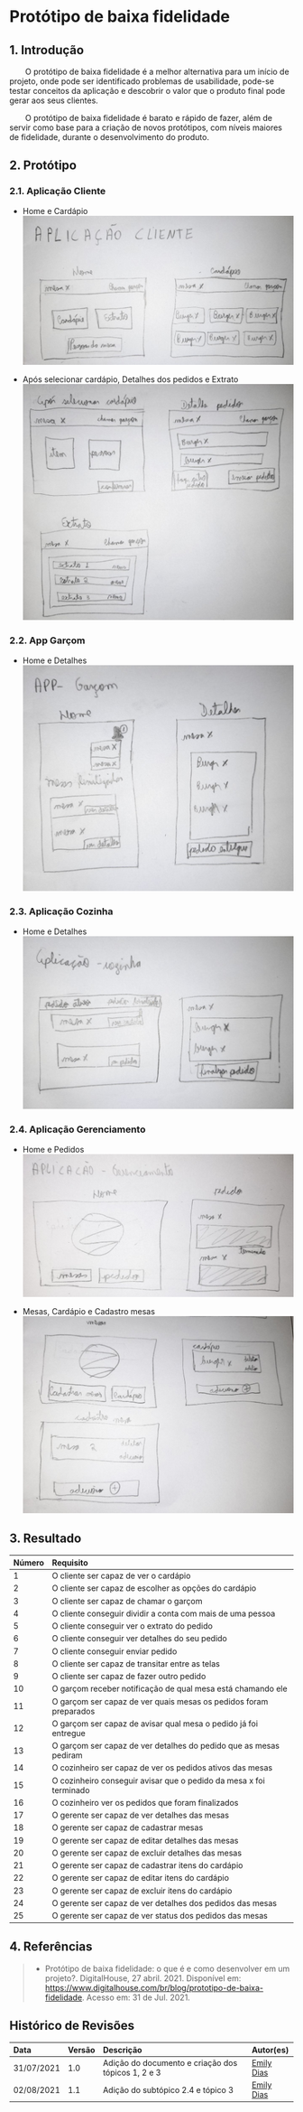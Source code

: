 # Protótipo de baixa fidelidade

## 1. Introdução

&emsp;&emsp;O protótipo de baixa fidelidade é a melhor alternativa para um início de projeto, onde pode ser identificado problemas de usabilidade, pode-se testar conceitos da aplicação e descobrir o valor que o produto final pode gerar aos seus clientes.

&emsp;&emsp;O protótipo de baixa fidelidade é barato e rápido de fazer, além de servir como base para a criação de novos protótipos, com níveis maiores de fidelidade, durante o desenvolvimento do produto.

## 2. Protótipo

### 2.1. Aplicação Cliente

- Home e Cardápio
  [![imagem1](../assets/img/aplicação-cliente-1.jpg)](../assets/img/aplicação-cliente-1.jpg)

- Após selecionar cardápio, Detalhes dos pedidos e Extrato
  [![imagem2](../assets/img/aplicação-cliente-2.jpg)](../assets/img/aplicação-cliente-2.jpg)

### 2.2. App Garçom

- Home e Detalhes
  [![imagem3](../assets/img/aplicação-garçom.jpg)](../assets/img/aplicação-garçom.jpg)

### 2.3. Aplicação Cozinha

- Home e Detalhes
  [![imagem4](../assets/img/aplicação-cozinha.jpg)](../assets/img/aplicação-cozinha.jpg)

### 2.4. Aplicação Gerenciamento

- Home e Pedidos
  [![imagem5](../assets/img/aplicação-gerente-1.jpg)](../assets/img/aplicação-gerente-1.jpg)

- Mesas, Cardápio e Cadastro mesas
  [![imagem6](../assets/img/aplicação-gerente-2.jpg)](../assets/img/aplicação-gerente-2.jpg)

## 3. Resultado

| Número | Requisito                                                          |
| :----- | :----------------------------------------------------------------- |
| 1      | O cliente ser capaz de ver o cardápio                              |
| 2      | O cliente ser capaz de escolher as opções do cardápio              |
| 3      | O cliente ser capaz de chamar o garçom                             |
| 4      | O cliente conseguir dividir a conta com mais de uma pessoa         |
| 5      | O cliente conseguir ver o extrato do pedido                        |
| 6      | O cliente conseguir ver detalhes do seu pedido                     |
| 7      | O cliente conseguir enviar pedido                                  |
| 8      | O cliente ser capaz de transitar entre as telas                    |
| 9      | O cliente ser capaz de fazer outro pedido                          |
| 10     | O garçom receber notificação de qual mesa está chamando ele        |
| 11     | O garçom ser capaz de ver quais mesas os pedidos foram preparados  |
| 12     | O garçom ser capaz de avisar qual mesa o pedido já foi entregue    |
| 13     | O garçom ser capaz de ver detalhes do pedido que as mesas pediram  |
| 14     | O cozinheiro ser capaz de ver os pedidos ativos das mesas          |
| 15     | O cozinheiro conseguir avisar que o pedido da mesa x foi terminado |
| 16     | O cozinheiro ver os pedidos que foram finalizados                  |
| 17     | O gerente ser capaz de ver detalhes das mesas                      |
| 18     | O gerente ser capaz de cadastrar mesas                             |
| 19     | O gerente ser capaz de editar detalhes das mesas                   |
| 20     | O gerente ser capaz de excluir detalhes das mesas                  |
| 21     | O gerente ser capaz de cadastrar itens do cardápio                 |
| 22     | O gerente ser capaz de editar itens do cardápio                    |
| 23     | O gerente ser capaz de excluir itens do cardápio                   |
| 24     | O gerente ser capaz de ver detalhes dos pedidos das mesas          |
| 25     | O gerente ser capaz de ver status dos pedidos das mesas            |

## 4. Referências

> - Protótipo de baixa fidelidade: o que é e como desenvolver em um projeto?. DigitalHouse, 27 abril. 2021. Disponível em: https://www.digitalhouse.com/br/blog/prototipo-de-baixa-fidelidade. Acesso em: 31 de Jul. 2021.

## Histórico de Revisões

| Data       | Versão | Descrição                                          | Autor(es)                                 |
| :--------- | :----- | :------------------------------------------------- | :---------------------------------------- |
| 31/07/2021 | 1.0    | Adição do documento e criação dos tópicos 1, 2 e 3 | [Emily Dias](https://github.com/emysdias) |
| 02/08/2021 | 1.1    | Adição do subtópico 2.4 e tópico 3                 | [Emily Dias](https://github.com/emysdias) |
